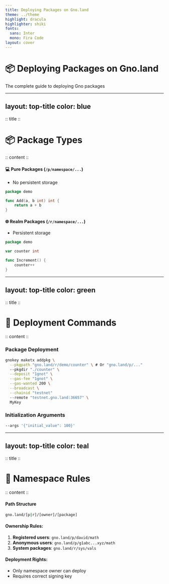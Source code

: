 ```yaml
---
title: Deploying Packages on Gno.land
theme: ../theme
highlight: dracula
highlighter: shiki
fonts:
  sans: Inter
  mono: Fira Code
layout: cover
---
```


# 📦 Deploying Packages on Gno.land
The complete guide to deploying Gno packages

<!-- 
Focus on:
- Pure vs Realm packages
- Deployment workflow
- Testing strategies
-->

---
layout: top-title
color: blue
---

:: title ::
# 📦 Package Types
:: content ::


#### 💻 Pure Packages (`/p/namespace/...`)
- No persistent storage

```go
package demo

func Add(a, b int) int {
    return a + b
}
```

#### 🌐 Realm Packages (`/r/namespace/...`)
- Persistent storage

```go
package demo

var counter int

func Increment() {
    counter++
}
```

---
layout: top-title
color: green
---

:: title ::
# 🔧 Deployment Commands
:: content ::

### Package Deployment
```bash
gnokey maketx addpkg \
  --pkgpath "gno.land/r/demo/counter" \ # Or "gno.land/p/..."
  --pkgdir "./counter" \
  --deposit "1gnot" \
  --gas-fee "1gnot" \
  --gas-wanted 200 \
  --broadcast \
  --chainid "testnet"
  --remote "testnet.gno.land:36657" \
  MyKey
```

### Initialization Arguments
```bash
--args '{"initial_value": 100}'
```

---
layout: top-title
color: teal
---

:: title ::
# 🔐 Namespace Rules
:: content ::

#### Path Structure
```bash
gno.land/[p|r]/[owner]/[package]
```

#### Ownership Rules:
1. **Registered users**: `gno.land/p/david/math`
2. **Anonymous users**: `gno.land/p/g1abc...xyz/math`
3. **System packages**: `gno.land/r/sys/vals`

#### Deployment Rights:
- Only namespace owner can deploy
- Requires correct signing key
